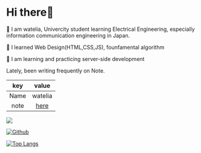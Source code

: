 # Hi there👋

🏫 I am watelia, Univercity student learning Electrical Engineering, especially  information communication engineering in Japan.

🌱 I learned Web Design(HTML,CSS,JS), founfamental algorithm

🌱 I am learning and practicing server-side development

Lately, been writing frequently on Note.  

|  key  |  value  |
| :----: | :----: |
|  Name  |  watelia  |
| note | [here](https://note.com/g_volvo) |

![](https://visitor-badge.laobi.icu/badge?page_id=watelia.watelia)

[![Github](https://img.shields.io/github/followers/watelia?label=Follow&style=social)](https://github.com/watelia)

[![Top Langs](https://github-readme-stats.vercel.app/api/top-langs/?username=watelia)](https://github.com/watelia/github-readme-stats)
